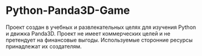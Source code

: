 # Python-Panda3D-Game
Проект создан в учебных и развлекательных целях для изучения Python и движка Panda3D. Проект не имеет коммерческих целей и не претендует на финансовые выгоды. Используемые сторонние ресурсы принадлежат их создателям.
